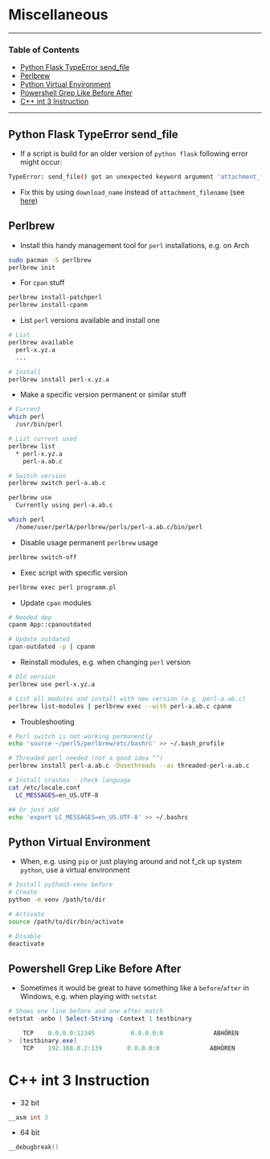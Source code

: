 # Miscellaneous

---

### Table of Contents
- [Python Flask TypeError send_file](#python-flask-typeerror-send-file)
- [Perlbrew](#perlbrew)
- [Python Virtual Environment](#python-virtual-environment)
- [Powershell Grep Like Before After](#powershell-grep-like-before-after)
- [C++ int 3 Instruction](#c++-int-3-instruction)

---

## Python Flask TypeError send_file
- If a script is build for an older version of `python flask` following error might occur:

```bash
TypeError: send_file() got an unexpected keyword argument 'attachment_filename'
```

- Fix this by using `download_name` instead of `attachment_filename` (see [here](https://github.com/pallets/flask/issues/4753))

## Perlbrew
- Install this handy management tool for `perl` installations, e.g. on Arch

```bash
sudo pacman -S perlbrew
perlbrew init
```

- For `cpan` stuff

```bash
perlbrew install-patchperl
perlbrew install-cpanm
```

- List `perl` versions available and install one

```bash
# List
perlbrew available
  perl-x.yz.a
  ...

# Install
perlbrew install perl-x.yz.a
```

- Make a specific version permanent or similar stuff

```bash
# Current
which perl
  /usr/bin/perl

# List current used
perlbrew list
  * perl-x.yz.a
    perl-a.ab.c

# Switch version
perlbrew switch perl-a.ab.c

perlbrew use
  Currently using perl-a.ab.c

which perl
  /home/user/perlA/perlbrew/perls/perl-a.ab.c/bin/perl 
```

- Disable usage permanent `perlbrew` usage

```bash
perlbrew switch-off
```

- Exec script with specific version

```bash
perlbrew exec perl programm.pl
```

- Update `cpan` modules

```bash
# Needed dep
cpanm App::cpanoutdated

# Update outdated
cpan-outdated -p | cpanm
```

- Reinstall modules, e.g. when changing `perl` version

```bash
# Old version
perlbrew use perl-x.yz.a

# List all modules and install with new version (e.g. perl-a.ab.c)
perlbrew list-modules | perlbrew exec --with perl-a.ab.c cpanm
```

- Troubleshooting

```bash
# Perl switch is not working permanently
echo 'source ~/perl5/perlbrew/etc/bashrc' >> ~/.bash_profile

# Threaded perl needed (not a good idea ^^)
perlbrew install perl-a.ab.c -Dusethreads --as threaded-perl-a.ab.c

# Install crashes - check language
cat /etc/locale.conf
  LC_MESSAGES=en_US.UTF-8

## Or just add
echo 'export LC_MESSAGES=en_US.UTF-8' >> ~/.bashrc
```

## Python Virtual Environment
- When, e.g. using `pip` or just playing around and not f_ck up system `python`, use a virtual environment

```bash
# Install python3-venv before
# Create
python -m venv /path/to/dir

# Activate
source /path/to/dir/bin/activate

# Disable
deactivate
```

## Powershell Grep Like Before After
- Sometimes it would be great to have something like a `before`/`after` in Windows, e.g. when playing with `netstat`

```powershell
# Shows one line before and one after match
netstat -anbo | Select-String -Context 1 testbinary

    TCP    0.0.0.0:12345          0.0.0.0:0              ABHÖREN         7508
>  [testbinary.exe]
    TCP    192.168.0.2:139       0.0.0.0:0              ABHÖREN         4
```

# C++ int 3 Instruction
- 32 bit

```c++
__asm int 3
```

- 64 bit

```c++
__debugbreak()
```
